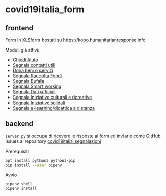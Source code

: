 # covid19italia_form

## frontend

Form in XLSform hostati su https://kobo.humanitarianresponse.info

Moduli già attivi:

- [Chiedi Aiuto](https://ee.humanitarianresponse.info/x/#aozLp5mz)
- [Segnala contatti utili](https://ee.humanitarianresponse.info/x/#TTWdM1cJ)
- [Dona beni o servizi](https://ee.humanitarianresponse.info/x/#jc0dY8z7)
- [Segnala Raccolta Fondi](https://ee.humanitarianresponse.info/x/#2glr4leb)
- [Segnala Bufala](https://ee.humanitarianresponse.info/x/#ecZ2zzjJ)
- [Segnala Smart working](https://ee.humanitarianresponse.info/x/#I63unfno)
- [Segnala Dati ufficiali](https://ee.humanitarianresponse.info/x/#hy7sHGP3)
- [Segnala Iniziative culturali e ricreative](https://ee.humanitarianresponse.info/x/#jdqjUBQV)
- [Segnala Iniziative solidali](https://ee.humanitarianresponse.info/x/#NsdBTg2O)
- [Segnala e-learning/didattica a distanza](https://ee.humanitarianresponse.info/x/#YJuj2y4k)


## backend

`server.py` si occupa di ricevere le risposte ai form ed inviarle come GitHub Issues al repository [covid19italia_segnalazioni](https://github.com/emergenzeHack/covid19italia_segnalazioni/)

Prerequisiti

```bash
apt install python3 python3-pip
pip install --user pipenv
```

Avvio

```bash
pipenv shell
pipenv install
```
